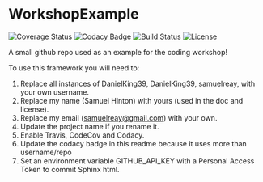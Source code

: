 # WorkshopExample

[![Coverage Status](https://codecov.io/gh/DanielKing39/WorkshopExample/branch/master/graph/badge.svg)](https://codecov.io/gh/DanielKing39/WorkshopExample)
[![Codacy Badge](https://api.codacy.com/project/badge/Grade/ea7ca374a79c4321952715a228a454f0)](https://www.codacy.com/app/samuelreay/WorkshopExample?utm_source=github.com&amp;utm_medium=referral&amp;utm_content=DanielKing39/WorkshopExample&amp;utm_campaign=Badge_Grade)
[![Build Status](https://img.shields.io/travis/DanielKing39/WorkshopExample.svg)](https://travis-ci.org/DanielKing39/WorkshopExample)
[![License](http://img.shields.io/badge/license-MIT-blue.svg?style=flat)](https://github.com/DanielKing39/abc/WorkshopExample/master/LICENSE)

A small github repo used as an example for the coding workshop!

To use this framework you will need to:

1. Replace all instances of DanielKing39, DanielKing39, samuelreay, with your own username.
2. Replace my name (Samuel Hinton) with yours (used in the doc and license).
3. Replace my email (samuelreay@gmail.com) with your own.
3. Update the project name if you rename it.
4. Enable Travis, CodeCov and Codacy.
5. Update the codacy badge in this readme because it uses more than username/repo
6. Set an environment variable GITHUB_API_KEY with a Personal Access Token to commit Sphinx html.
